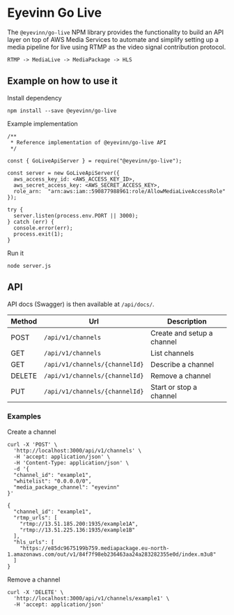 # Eyevinn Go Live

The `@eyevinn/go-live` NPM library provides the functionality to build an API layer on top of AWS Media Services to automate and simplify setting up a media pipeline for live using RTMP as the video signal contribution protocol.

```
RTMP -> MediaLive -> MediaPackage -> HLS
```

## Example on how to use it

Install dependency

```
npm install --save @eyevinn/go-live
```

Example implementation

```
/**
 * Reference implementation of @eyevinn/go-live API
 */

const { GoLiveApiServer } = require("@eyevinn/go-live");

const server = new GoLiveApiServer({
  aws_access_key_id: <AWS_ACCESS_KEY_ID>,
  aws_secret_access_key: <AWS_SECRET_ACCESS_KEY>,
  role_arn:  "arn:aws:iam::590877988961:role/AllowMediaLiveAccessRole"
});

try {
  server.listen(process.env.PORT || 3000);
} catch (err) {
  console.error(err);
  process.exit(1);
}
```

Run it

```
node server.js
```

## API

API docs (Swagger) is then available at `/api/docs/`.

| Method | Url | Description |
| ------ | --- | ----------- |
| POST   | `/api/v1/channels`             | Create and setup a channel |
| GET    | `/api/v1/channels`             | List channels |
| GET    | `/api/v1/channels/{channelId}` | Describe a channel |
| DELETE | `/api/v1/channels/{channelId}` | Remove a channel |
| PUT    | `/api/v1/channels/{channelId}` | Start or stop a channel |


### Examples

Create a channel
```
curl -X 'POST' \
  'http://localhost:3000/api/v1/channels' \
  -H 'accept: application/json' \
  -H 'Content-Type: application/json' \
  -d '{
  "channel_id": "example1",
  "whitelist": "0.0.0.0/0",
  "media_package_channel": "eyevinn"
}'

{
  "channel_id": "example1",
  "rtmp_urls": [
    "rtmp://13.51.185.200:1935/example1A",
    "rtmp://13.51.225.136:1935/example1B"
  ],
  "hls_urls": [
    "https://e85dc9675199b759.mediapackage.eu-north-1.amazonaws.com/out/v1/84f7f98eb236463aa24a283282355e0d/index.m3u8"
  ]
}
```

Remove a channel
```
curl -X 'DELETE' \
  'http://localhost:3000/api/v1/channels/example1' \
  -H 'accept: application/json'
```